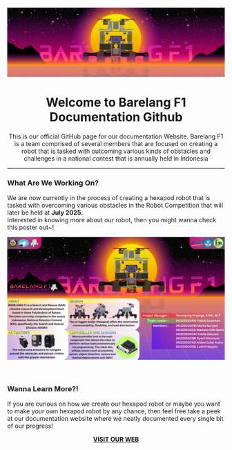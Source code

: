 ![F1Banner](github/Banner.png)

<div align="center">
    <h1>Welcome to Barelang F1 Documentation Github</h1>
    <p></p>
</div>

<div align="center">
This is our official GitHub page for our documentation Website. 
Barelang F1 is a team comprised of several members that are focused on creating a robot that is tasked with outcoming various kinds of obstacles and challenges in a national contest that is annually held in Indonesia
</div>

---

### What Are We Working On?

We are now currently in the process of creating a hexapod robot that is tasked with overcoming various obstacles in the Robot Competition that will later be held at **July 2025**.
<br>
Interested in knowing more about our robot, then you might wanna check this poster out~! 
<br>

![F1Poster](github/F1Poster.png)

<br>

### Wanna Learn More?!

If you are curious on how we create our hexapod robot or maybe you want to make your own hexapod robot by any chance, then feel free take a peek at our documentation website where we neatly documented every single bit of our progress!

<div align="center">
  
  [**VISIT OUR WEB**](https://barelangf1.my.id) 
  
</div>



